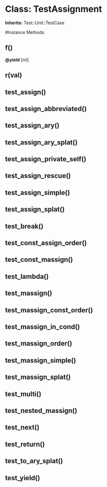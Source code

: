 # Class: TestAssignment
**Inherits:** Test::Unit::TestCase
    




#Instance Methods
## f() [](#method-i-f)

**@yield** [nil] 

## r(val) [](#method-i-r)

## test_assign() [](#method-i-test_assign)

## test_assign_abbreviated() [](#method-i-test_assign_abbreviated)

## test_assign_ary() [](#method-i-test_assign_ary)

## test_assign_ary_splat() [](#method-i-test_assign_ary_splat)

## test_assign_private_self() [](#method-i-test_assign_private_self)

## test_assign_rescue() [](#method-i-test_assign_rescue)

## test_assign_simple() [](#method-i-test_assign_simple)

## test_assign_splat() [](#method-i-test_assign_splat)

## test_break() [](#method-i-test_break)

## test_const_assign_order() [](#method-i-test_const_assign_order)

## test_const_massign() [](#method-i-test_const_massign)

## test_lambda() [](#method-i-test_lambda)

## test_massign() [](#method-i-test_massign)

## test_massign_const_order() [](#method-i-test_massign_const_order)

## test_massign_in_cond() [](#method-i-test_massign_in_cond)

## test_massign_order() [](#method-i-test_massign_order)

## test_massign_simple() [](#method-i-test_massign_simple)

## test_massign_splat() [](#method-i-test_massign_splat)

## test_multi() [](#method-i-test_multi)

## test_nested_massign() [](#method-i-test_nested_massign)

## test_next() [](#method-i-test_next)

## test_return() [](#method-i-test_return)

## test_to_ary_splat() [](#method-i-test_to_ary_splat)

## test_yield() [](#method-i-test_yield)

